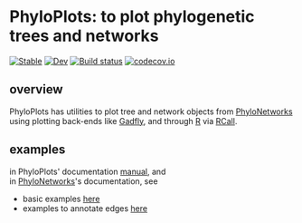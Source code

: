 # PhyloPlots: to plot phylogenetic trees and networks

[![Stable](https://img.shields.io/badge/docs-stable-blue.svg)](https://cecileane.github.io/PhyloPlots.jl/stable)
[![Dev](https://img.shields.io/badge/docs-dev-blue.svg)](https://cecileane.github.io/PhyloPlots.jl/dev)
[![Build status](https://github.com/cecileane/PhyloPlots.jl/workflows/CI/badge.svg?branch=master)](https://github.com/cecileane/PhyloPlots.jl/actions/workflows/ci.yml)
[![codecov.io](http://codecov.io/github/cecileane/PhyloPlots.jl/coverage.svg?branch=master)](http://codecov.io/github/cecileane/PhyloPlots.jl?branch=master)

## overview

PhyloPlots has utilities to plot tree and network objects
from [PhyloNetworks](https://github.com/crsl4/PhyloNetworks.jl)
using plotting back-ends like [Gadfly](http://gadflyjl.org/stable/),
and through [R](https://www.r-project.org)
via [RCall](https://github.com/JuliaInterop/RCall.jl).

## examples

in PhyloPlots' documentation [manual](https://cecileane.github.io/PhyloPlots.jl/stable/man/getting_started/), and  
in [PhyloNetworks](http://crsl4.github.io/PhyloNetworks.jl/latest/)'s documentation, see
- basic examples
  [here](http://crsl4.github.io/PhyloNetworks.jl/latest/man/snaq_plot/#Network-Visualization-1)
- examples to annotate edges
  [here](http://crsl4.github.io/PhyloNetworks.jl/latest/man/bootstrap/#support-for-tree-edges)
